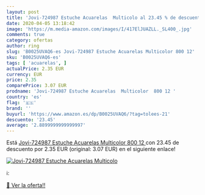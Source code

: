 ```yaml
---
layout: post
title: 'Jovi-724987 Estuche Acuarelas  Multicolo al 23.45 % de descuento'
date: 2020-04-05 13:18:42
image: 'https://m.media-amazon.com/images/I/417ElJUAZLL._SL400_.jpg'
comments: true
category: ofertas
author: ring
slug: 'B0025UVAQ6-es Jovi-724987 Estuche Acuarelas Multicolor 800 12'
sku: 'B0025UVAQ6-es'
tags: [ 'acuarelas', ]
actualPrice: 2.35 EUR
currency: EUR
price: 2.35
comparePrice: 3.07 EUR
prodname: 'Jovi-724987 Estuche Acuarelas  Multicolor  800 12 '
country: 'es'
flag: '🇪🇸'
brand: ''
buyurl: 'https://www.amazon.es/dp/B0025UVAQ6/?tag=tolees-21'
descuento: '23.45'
average: '2.8899999999999997'
---
```


Está [Jovi-724987 Estuche Acuarelas  Multicolor  800 12 ](https://www.amazon.es/dp/B0025UVAQ6/?tag=tolees-21) con 23.45 de descuento por 2.35 EUR (original: 3.07 EUR) en el siguiente enlace!

[![Jovi-724987 Estuche Acuarelas  Multicolo](https://m.media-amazon.com/images/I/417ElJUAZLL._SL400_.jpg)](https://www.amazon.es/dp/B0025UVAQ6/?tag=tolees-21)

ℹ️:


[🛒 Ver la oferta!!](https://www.amazon.es/dp/B0025UVAQ6/?tag=tolees-21)
